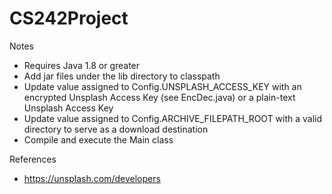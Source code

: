 # CS242Project

Notes
- Requires Java 1.8 or greater
- Add jar files under the lib directory to classpath
- Update value assigned to Config.UNSPLASH_ACCESS_KEY with an encrypted Unsplash Access Key (see EncDec.java) or a plain-text Unsplash Access Key
- Update value assigned to Config.ARCHIVE_FILEPATH_ROOT with a valid directory to serve as a download destination
- Compile and execute the Main class

References
- https://unsplash.com/developers
